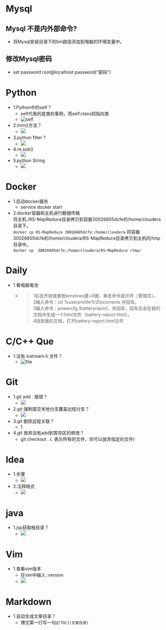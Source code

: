 # Mysql 
## Mysql 不是内外部命令?
- 将Mysql安装目录下的bin路径添加到电脑的环境变量中。
## 修改Mysql密码
- set password root@localhost password(“密码”)

# Python
- 1.Python中的self？
    - 	self代表的是类的事例，而self.class则指向类
    - ![self](Pictures/PythonSelf.png)
- 2.trim()方法？
    - ![](./Pictrues/gitTrim/png)
- 3.python filter？
    - ![](./Pictures/pythonFilter.png)
- 4.re.sub()
    - ![](./Pictures/pythonReSub.png)
- 5.python String 
    - ![](./Pictures/pythonString.png)
# Docker
- 1.启动docker服务
    - service docker start
- 2.docker容器和主机进行数据传输  
    将主机./RS-MapReduce目录拷贝到容器30026605dcfe的/home/cloudera目录下。  
    `docker cp RS-MapReduce 30026605dcfe:/home/cloudera`
    将容器30026605dcfe的/home/cloudera/RS-MapReduce目录拷贝到主机的/tmp目录中。  
    `docker cp  30026605dcfe:/home/cloudera/RS-MapReduce /tmp/`
# Daily
- 1.看电脑电池
    - >	1右击开始或者按windows键+X键，单击命令提示符（管理员）。  
	2输入命令：cd %userprofile%\Documents 并回车。  
	3输入命令：powercfg /batteryreport，并回车，回车后会在我的文档中生成一个html文件（battery-report.html）。  
	4找到我的文档，打开battery-report.html文件  


# C/C++ Que
- 1.没有 iostream.h 文件？
    - ![file](./Pictures/cFileNotFound.png)

# Git 
- 1.git add . 报错？
    - ![](./Pictures/gitAddError.png)
- 2.git 强制提交本地分支覆盖远程分支？
    - ![](./Pictrues/gitMergeOrigin.png)
- 3.git 删除远程关联？
    - 1[](./Pictrues/gitRemoveOrigin.png)
- 4.git 放弃没有add到暂存区的修改？
    - git checkout . (. 表示所有的文件，你可以放弃指定的文件)

# Idea 
- 1.步骤
    - ![](./Pictures/ideaOpen.png)
- 2.注释格式
    - ![](./Pictures/ideaExper.png)

# java
- 1.jsp获取根目录？
    - ![](./Pictures/javaWebContextPath.png)
# Vim
- 1.查看vim版本
    - 在vim中输入 :version
    - ![](./Pritures/gitVersion.png)
# Markdown 
- 1.自动生成文章目录？
    - 博文第一行写一句`@[TOC](文章目录)`
# 
